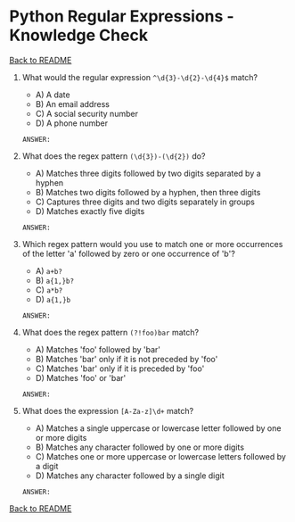# Python Regular Expressions - Knowledge Check

[Back to README](README.md)

1. What would the regular expression `^\d{3}-\d{2}-\d{4}$` match?
    - A) A date
    - B) An email address
    - C) A social security number
    - D) A phone number
    ```
    ANSWER:
    ```

2. What does the regex pattern `(\d{3})-(\d{2})` do?
    - A) Matches three digits followed by two digits separated by a hyphen
    - B) Matches two digits followed by a hyphen, then three digits
    - C) Captures three digits and two digits separately in groups
    - D) Matches exactly five digits
    ```
    ANSWER:
    ```

3. Which regex pattern would you use to match one or more occurrences of the letter 'a' followed by zero or one occurrence of 'b'?
    - A) `a+b?`
    - B) `a{1,}b?`
    - C) `a*b?`
    - D) `a{1,}b`
    ```
    ANSWER:
    ```

4. What does the regex pattern `(?!foo)bar` match?
    - A) Matches 'foo' followed by 'bar'
    - B) Matches 'bar' only if it is not preceded by 'foo'
    - C) Matches 'bar' only if it is preceded by 'foo'
    - D) Matches 'foo' or 'bar'
    ```
    ANSWER:
    ```

5. What does the expression `[A-Za-z]\d+` match?
    - A) Matches a single uppercase or lowercase letter followed by one or more digits
    - B) Matches any character followed by one or more digits
    - C) Matches one or more uppercase or lowercase letters followed by a digit
    - D) Matches any character followed by a single digit
    ```
    ANSWER:
    ```

[Back to README](README.md)